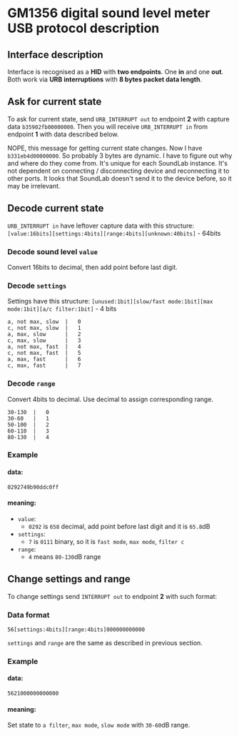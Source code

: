 # GM1356 digital sound level meter USB protocol description

## Interface description

Interface is recognised as a **HID** with **two endpoints**. One **in** and one **out**. Both work via **URB interruptions** with **8 bytes packet data length**.

## Ask for current state

To ask for current state, send `URB_INTERRUPT out` to endpoint **2** with capture data `b35902fb00000000`. Then you will receive `URB_INTERRUPT in` from endpoint **1** with data described below.

NOPE, this message for getting current state changes. Now I have `b331eb4d00000000`. So probably 3 bytes are dynamic. I have to figure out why and where do they come from. It's unique for each SoundLab instance. It's not dependent on connecting / disconnecting device and reconnecting it to other ports. It looks that SoundLab doesn't send it to the device before, so it may be irrelevant.

## Decode current state

`URB_INTERRUPT in` have leftover capture data with this structure:
`[value:16bits][settings:4bits][range:4bits][unknown:40bits]` - 64bits

### Decode sound level `value`
Convert 16bits to decimal, then add point before last digit.

### Decode `settings`
Settings have this structure:
`[unused:1bit][slow/fast mode:1bit][max mode:1bit][a/c filter:1bit]` - 4 bits

```
a, not max, slow  |   0
c, not max, slow  |   1
a, max, slow      |   2
c, max, slow      |   3
a, not max, fast  |   4
c, not max, fast  |   5
a, max, fast      |   6
c, max, fast      |   7
```

### Decode `range`
Convert 4bits to decimal. Use decimal to assign corresponding range.

```
30-130  |   0
30-60   |   1
50-100  |   2
60-110  |   3
80-130  |   4
```

### Example
#### data:
`0292749b90ddc0ff`
#### meaning:
 * `value`: 
   * `0292` is `658` decimal, add point before last digit and it is `65.8`dB
 * `settings`:
   * `7` is `0111` binary, so it is `fast mode`, `max mode`, `filter c` 
 * `range`:
   * `4` means `80-130`dB range

## Change settings and range

To change settings send `INTERRUPT out` to endpoint **2** with such format:

### Data format
`56[settings:4bits][range:4bits]000000000000`

`settings` and `range` are the same as described in previous section.

### Example
#### data:
`5621000000000000`
#### meaning:
Set state to `a filter`, `max mode`, `slow mode` with `30-60`dB range.
